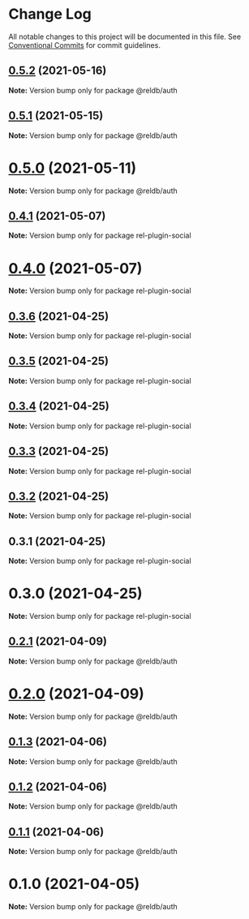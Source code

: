 # Change Log

All notable changes to this project will be documented in this file.
See [Conventional Commits](https://conventionalcommits.org) for commit guidelines.

## [0.5.2](https://github.com/runrel/rel/compare/@reldb/auth@0.5.1...@reldb/auth@0.5.2) (2021-05-16)

**Note:** Version bump only for package @reldb/auth





## [0.5.1](https://github.com/runrel/rel/compare/@reldb/auth@0.5.0...@reldb/auth@0.5.1) (2021-05-15)

**Note:** Version bump only for package @reldb/auth





# [0.5.0](https://github.com/runrel/rel/compare/@reldb/auth@0.2.1...@reldb/auth@0.5.0) (2021-05-11)

**Note:** Version bump only for package @reldb/auth





## [0.4.1](https://github.com/runrel/rel/compare/rel-plugin-social@0.3.6...rel-plugin-social@0.4.1) (2021-05-07)

**Note:** Version bump only for package rel-plugin-social





# [0.4.0](https://github.com/runrel/rel/compare/rel-plugin-social@0.3.6...rel-plugin-social@0.4.0) (2021-05-07)

**Note:** Version bump only for package rel-plugin-social





## [0.3.6](https://github.com/runrel/rel/compare/rel-plugin-social@0.3.5...rel-plugin-social@0.3.6) (2021-04-25)

**Note:** Version bump only for package rel-plugin-social





## [0.3.5](https://github.com/runrel/rel/compare/rel-plugin-social@0.3.4...rel-plugin-social@0.3.5) (2021-04-25)

**Note:** Version bump only for package rel-plugin-social





## [0.3.4](https://github.com/runrel/rel/compare/rel-plugin-social@0.3.3...rel-plugin-social@0.3.4) (2021-04-25)

**Note:** Version bump only for package rel-plugin-social





## [0.3.3](https://github.com/runrel/rel/compare/rel-plugin-social@0.3.2...rel-plugin-social@0.3.3) (2021-04-25)

**Note:** Version bump only for package rel-plugin-social





## [0.3.2](https://github.com/runrel/rel/compare/rel-plugin-social@0.3.1...rel-plugin-social@0.3.2) (2021-04-25)

**Note:** Version bump only for package rel-plugin-social





## 0.3.1 (2021-04-25)

**Note:** Version bump only for package rel-plugin-social





# 0.3.0 (2021-04-25)

**Note:** Version bump only for package rel-plugin-social





## [0.2.1](https://github.com/runrel/rel/compare/@reldb/auth@0.2.0...@reldb/auth@0.2.1) (2021-04-09)

**Note:** Version bump only for package @reldb/auth





# [0.2.0](https://github.com/runrel/rel/compare/@reldb/auth@0.1.3...@reldb/auth@0.2.0) (2021-04-09)

**Note:** Version bump only for package @reldb/auth





## [0.1.3](https://github.com/runrel/rel/compare/@reldb/auth@0.1.2...@reldb/auth@0.1.3) (2021-04-06)

**Note:** Version bump only for package @reldb/auth





## [0.1.2](https://github.com/runrel/rel/compare/@reldb/auth@0.1.1...@reldb/auth@0.1.2) (2021-04-06)

**Note:** Version bump only for package @reldb/auth





## [0.1.1](https://github.com/runrel/rel/compare/@reldb/auth@0.1.0...@reldb/auth@0.1.1) (2021-04-06)

**Note:** Version bump only for package @reldb/auth





# 0.1.0 (2021-04-05)

**Note:** Version bump only for package @reldb/auth
